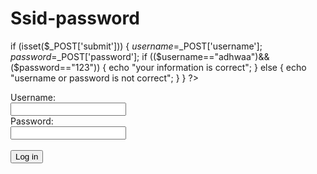 # Ssid-password
<!DOCTYPE html>
<html>
<head>
</head>
<body>
<?php

if (isset($_POST['submit'])) {
  $username=$_POST['username'];
  $password=$_POST['password'];
  if (($username=="adhwaa")&&($password=="123")) {
    echo "your information is correct";
  }
  else {
    echo "username or password is not correct";
  }
}
?>


<form action='controlpanel.php' methos='POST'>
  <label for="username">Username:</label><br>
  <input type="text" id="username" name="username"><br>
  <label for="pwd">Password:</label><br>
  <input type="password" id="pwd" name="pwd"><br><br>
<input type='submit' class='button' value='Log in'>
</fors>
</body>
</html>
